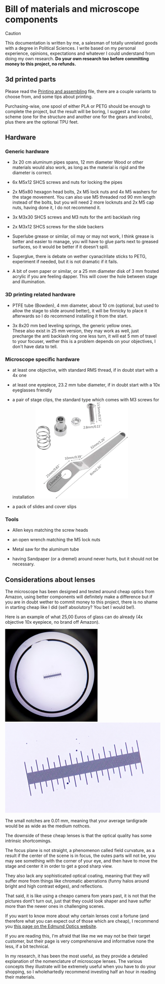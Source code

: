 # Bill of materials and microscope components

>[!CAUTION]
>This documentation is written by me, a salesman of totally unrelated goods with a degree in Political Sciences.  I write based on my personal experience, opinions, expectations and whatever I could understand from doing my own research.
>**Do your own research too before committing money to this project, no refunds.**

## 3d printed parts

Please read the [Printing and assembling](/Printing_and_assembling.md) file, there are a couple variants to choose from, and some tips about printing.

Purchasing-wise, one spool of either PLA or PETG should be enough to complete the project, but the result will be boring, I suggest a two color scheme (one for the structure and another one for the gears and knobs), plus there are the optional TPU feet.

## Hardware

### Generic hardware

- 3x 20 cm aluminum pipes spans, 12 mm diameter 
Wood or other materials would also work, as long as the material is rigid and the diameter is correct.

- 6x M5x12 SHCS screws and nuts for locking the pipes

- 2x M5x80 hexagon head bolts, 2x M5 lock nuts and 4x M5 washers for the stage movement.  You can also use M5 threaded rod 90 mm length instead of the bolts, but you will need 2 more locknuts and 2x M5 cap nuts, having done it, I do not recommend it.

- 3x M3x30 SHCS screws and M3 nuts for the anti backlash ring

- 2x M3x12 SHCS screws for the slide backers

- Superlube grease or similar, oil may or may not work, I think grease is better and easier to manage, you will have to glue parts next to greased surfaces, so it would be better if it doesn't spill.

- Superglue, there is debate on wether cyanaclrilate sticks to PETG, experiment if needed, but it is not dramatic if it fails.

- A bit of oven paper or similar, or a 25 mm diameter disk of 3 mm frosted acrylic if you are feeling dapper. This will cover the hole between stage and illumination.

### 3D printing related hardware

- PTFE tube (Bowden), 4 mm diameter, about 10 cm (optional, but used to allow the stage to slide around better), it will be finnicky to place it afterwards so I do recommend installing it from the start.

- 3x 8x20 mm bed leveling springs, the generic yellow ones.  
These also exist in 25 mm version, they may work as well, just precharge the anti backlash ring one less turn, it will eat 5 mm of travel to your focuser, wether this is a problem depends on your objectives, I don't have data to tell. 

### Microscope specific hardware

- at least one objective, with standard RMS thread, if in doubt start with a 4x one

- at least one eyepiece, 23.2 mm tube diameter, if in doubt start with a 10x eyeglasses friendly

- a pair of stage clips, the standard type which comes with M3 screws for installation
![/Pictures/Clips.png](/Pictures/Clips.png)

- a pack of slides and cover slips


### Tools

- Allen keys matching the screw heads

- an open wrench matching the M5 lock nuts

- Metal saw for the aluminum tube

- having Sandpaper (or a dremel) around never hurts, but it should not be necessary. 

## Considerations about lenses

The microscope has been designed and tested around cheap optics from Amazon, using better components will definitely make a difference but if you are in doubt wether to commit money to this project, there is no shame in starting cheap like I did (self absolutory? You bet I would be!).  

Here is an example of what 25,00 Euros of glass can do already (4x objective 10x eyepiece, no brand off Amazon).

![Pictures/example.jpeg](/Pictures/example.jpeg)![Pictures/example-crop.png](/Pictures/example-crop.png)

The small notches are 0.01 mm, meaning that your average tardigrade would be as wide as the medium nothces.

The downside of these cheap lenses is that the optical quality has some intrinsic shortcomings.

The focus plane is not straight, a phenomenon called field curvature, as a result if the center of the scene is in focus, the outes parts will not be, you may see something with the corner of your eye, and then have to move the stage and center it in order to get a good sharp view. 

They also lack any sophisticated optical coating, meaning that they will suffer more from things like chromatic aberrations (funny halos around bright and high contrast edges), and reflections.

That said, it is like using a cheapo camera fom years past, it is not that the pictures dont't turn out, just that they could look shaper and have suffer more than the newer ones in challenging scenes.

If you want to know more about why certain lenses cost a fortune (and therefore what you can expect out of those which are cheap), I recommend you [this page on the Edmund Optics website](https://www.edmundoptics.com/knowledge-center/application-notes/microscopy/understanding-microscopes-and-objectives/).

If you are reading this, I'm afraid that like me we may not be their target customer, but their page is very comprehensive and informative none the less, if a bit technical. 

In my research, it has been the most useful, as they provide a detailed explanation of the nomenclature of microscope lenses. The various concepts they illustrate will be extremely useful when you have to do your shopping, so I wholehartedly recommend investing half an hour in reading their materials.